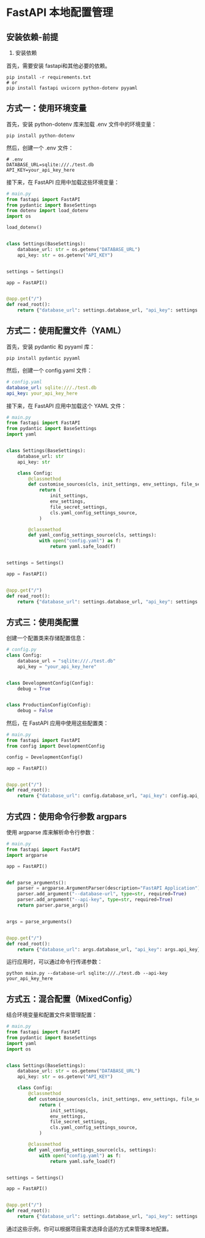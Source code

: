 # FastAPI 本地配置管理

## 安装依赖-前提

1. 安装依赖

首先，需要安装 fastapi和其他必要的依赖。

```shell
pip install -r requirements.txt
# or
pip install fastapi uvicorn python-dotenv pyyaml
```

## 方式一：使用环境变量

首先，安装 python-dotenv 库来加载 .env 文件中的环境变量：

```shell
pip install python-dotenv
```

然后，创建一个 .env 文件：

```text
# .env
DATABASE_URL=sqlite:///./test.db
API_KEY=your_api_key_here
```

接下来，在 FastAPI 应用中加载这些环境变量：

```python
# main.py
from fastapi import FastAPI
from pydantic import BaseSettings
from dotenv import load_dotenv
import os

load_dotenv()


class Settings(BaseSettings):
    database_url: str = os.getenv("DATABASE_URL")
    api_key: str = os.getenv("API_KEY")


settings = Settings()

app = FastAPI()


@app.get("/")
def read_root():
    return {"database_url": settings.database_url, "api_key": settings.api_key}
```

## 方式二：使用配置文件（YAML）

首先，安装 pydantic 和 pyyaml 库：

```shell
pip install pydantic pyyaml
```

然后，创建一个 config.yaml 文件：

```yaml
# config.yaml
database_url: sqlite:///./test.db
api_key: your_api_key_here
```

接下来，在 FastAPI 应用中加载这个 YAML 文件：

```python
# main.py
from fastapi import FastAPI
from pydantic import BaseSettings
import yaml


class Settings(BaseSettings):
    database_url: str
    api_key: str

    class Config:
        @classmethod
        def customise_sources(cls, init_settings, env_settings, file_secret_settings):
            return (
                init_settings,
                env_settings,
                file_secret_settings,
                cls.yaml_config_settings_source,
            )

        @classmethod
        def yaml_config_settings_source(cls, settings):
            with open("config.yaml") as f:
                return yaml.safe_load(f)


settings = Settings()

app = FastAPI()


@app.get("/")
def read_root():
    return {"database_url": settings.database_url, "api_key": settings.api_key}

```

## 方式三：使用类配置

创建一个配置类来存储配置信息：

```python
# config.py
class Config:
    database_url = "sqlite:///./test.db"
    api_key = "your_api_key_here"


class DevelopmentConfig(Config):
    debug = True


class ProductionConfig(Config):
    debug = False

```

然后，在 FastAPI 应用中使用这些配置类：

```python
# main.py
from fastapi import FastAPI
from config import DevelopmentConfig

config = DevelopmentConfig()

app = FastAPI()


@app.get("/")
def read_root():
    return {"database_url": config.database_url, "api_key": config.api_key}

```

## 方式四：使用命令行参数  argpars

使用 argparse 库来解析命令行参数：

```python
# main.py
from fastapi import FastAPI
import argparse

app = FastAPI()


def parse_arguments():
    parser = argparse.ArgumentParser(description="FastAPI Application")
    parser.add_argument("--database-url", type=str, required=True)
    parser.add_argument("--api-key", type=str, required=True)
    return parser.parse_args()


args = parse_arguments()


@app.get("/")
def read_root():
    return {"database_url": args.database_url, "api_key": args.api_key}

```

运行应用时，可以通过命令行传递参数：

```shell
python main.py --database-url sqlite:///./test.db --api-key your_api_key_here

```

## 方式五：混合配置（MixedConfig）

结合环境变量和配置文件来管理配置：

```python
# main.py
from fastapi import FastAPI
from pydantic import BaseSettings
import yaml
import os


class Settings(BaseSettings):
    database_url: str = os.getenv("DATABASE_URL")
    api_key: str = os.getenv("API_KEY")

    class Config:
        @classmethod
        def customise_sources(cls, init_settings, env_settings, file_secret_settings):
            return (
                init_settings,
                env_settings,
                file_secret_settings,
                cls.yaml_config_settings_source,
            )

        @classmethod
        def yaml_config_settings_source(cls, settings):
            with open("config.yaml") as f:
                return yaml.safe_load(f)


settings = Settings()

app = FastAPI()


@app.get("/")
def read_root():
    return {"database_url": settings.database_url, "api_key": settings.api_key}

```

通过这些示例，你可以根据项目需求选择合适的方式来管理本地配置。
